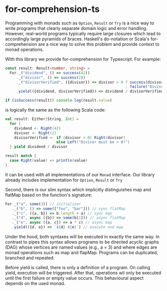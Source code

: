 # for-comprehension-ts

Programming with monads such as `Option`, `Result` or `Try` is a nice way to write programs that clearly separate domain 
logic and error handling. However, real-world programs typically require large closures which lead to accordingly large 
pyramids of braces. Haskell's do-notation or Scala's for-comprehension are a nice way to solve this problem and provide
context to monad operations.

With this library we provide for-comprehension for Typescript. For example:

```typescript
const result: Result<number, string> =
  For._("dividend", () => success(42))
     ._("divisor", () => success(2))
     ._("divisorVerified", ({divisor}) => divisor > 0 ? success(divisor)
                                                      : failure("Divisor must be > 0!"))
     .yield(({dividend, divisorVerified}) => dividend / divisorVerified)

if (isSuccess(result)) console.log(result.value)
```

is logically the same as the following Scala code:

```scala
val result: Either[String, Int] =
  for {
    dividend <- Right(42)
    divisor <- Right(2)
    divisorVerified <- if (divisor > 0) Right(divisor)
                       else Left("Divisor must be > 0!")
  } yield dividend / divisor

result match {
  case Right(value) => println(value)
}
```

It can be used with all implementations of our `Monad`
interface. Our library already includes implementation for `Option`, `Result` or `Try`

Second, there is our slim syntax which implicitly distinguishes map and flatMap based on the function's signature:

```typescript
For._("a", some(3)) // initializer
   ._("b", () => some(["foo", "bar"])) // sync flatMap
   ._("c", ({a, b}) => b.length + a) // sync map
   ._("d", async ({b}) => some(b[1])) // async flatMap
   ._("e", async ({a, c}) => a * c) // async map
   .yield(({d, e}) => `${d} ${e}`) // execute and map
```

Under the hood, both syntaxes will be executed in exactly the same way. In contrast to pipes this syntax allows programs
to be directed acyclic graphs (DAG) whose vertices are named values (e.g., a = 3) and where edges are monad operations
such as map and flapMap. Programs can be duplicated, branched and repeated.

Before yield is called, there is only a definition of a program. On calling yield, execution will be triggered. After
that, operations wil only be executed until the first failure or empty value occurs. This behavioural aspect depends on
the used monad.
